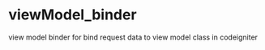 viewModel_binder
================

view model binder for bind request data to view model class in codeigniter
